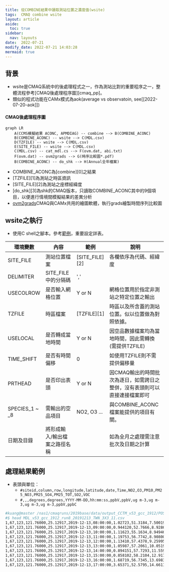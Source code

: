 ```yaml
---
title: 從COMBINE結果中讀取測站位置之濃度值(wsite)
tags:  CMAQ combine wsite
layout: article
aside:
  toc: true
sidebar:
  nav: layouts
date:  2022-07-21
modify_date: 2022-07-21 14:03:28
mermaid: true
---
```

## 背景

- wsite是CMAQ系統中的後處理程式之一，作為測站比對的重要程序之一，整體流程參考[CMAQ後處理程序圖][cmaq_pp]。
- 類似的程式功能在CAMx模式為aok(average vs observatoin, see[[2022-07-20-aok]])

#### CMAQ後處理程序圖

```mermaid
graph LR
    A(CCMS模擬結果 ACONC, APMDIAG) -- combine --> B(COMBINE_ACONC)
    B(COMBINE_ACONC) -- wsite --> C(MDL.csv)
    D(TZFILE) -- wsite --> C(MDL.csv)
    E(SITE_FILE) -- wsite --> C(MDL.csv)
    C(MDL.csv) -- cat_mdl.cs --> F(ovm.dat, abi.txt)
    F(ovm.dat) -- ovm2grads --> G(時序比較圖*.pdf)
    B(COMBINE_ACONC) -- do_shk --> H(Annual全年檔案)
```
- COMBINE_ACONC為[combine][0]之結果
- [TZFILE][1]為測站之時區資訊
- [SITE_FILE][2]為測站之座標經緯度
- [do_shk][3]為shk的CMAQ版本，只讀取COMBINE_ACONC其中的9個項目，以便進行情境間模擬結果的差異分析
- [ovm2grads][4]CMAQ與CAMx共用的繪圖軟體，執行grads繪製時間序列比較圖

## wsite之執行
- 使用C shell之腳本。參考[範例](https://github.com/sinotec2/Focus-on-Air-Quality/blob/main/GridModels/POST/run_wsiteMM_DM.csh)，重要設定詳表。

環境變數|內容|範例|說明
-|-|-|-
SITE_FILE|測站位置檔案|[SITE_FILE][2]|各欄依序為代碼、經緯度
DELIMITER|SITE_FILE中的分隔碼|','|
USECOLROW|是否輸入網格位置|Y or N|網格位置用於指定非測站之特定位置之輸出
TZFILE|時區檔案|[TZFILE][1]|時區以及所含蓋的測站位置。似以位置做為對照依據。
USELOCAL|是否轉成當地時間|Y or N|因空品數據檔案均為當地時間，因此需轉換(需提供TZFILE)
TIME_SHIFT|是否有時間偏移|0|如使用TZFILE則不需提供偏移量
PRTHEAD|是否印出表頭|Y or N|因CMAQ輸出的時間批次為逐日，如需跨日之整併，沒有表頭則可以直接連接檔案即可
SPECIES_1 \~ _8|需輸出的空品項目|NO2, O3 ...|與COMBINE_ACONC檔案能提供的項目有關。
日期及目錄|將形成輸入/輸出檔案之路徑名稱||如為全月之處理需注意批次及日期之計算

## 處理結果範例
- 表頭與單位：
  - `#siteid,column,row,longitude,latitude,date,Time,NO2,O3,PM10,PM25_NO3,PM25_SO4,PM25_TOT,SO2,VOC`
  - `#,,,degrees,degrees,YYYY-MM-DD,hh:mm:ss,ppbV,ppbV,ug m-3,ug m-3,ug m-3,ug m-3,ppbV,ppbC`

```bash
#kuang@master /nas1/cmaqruns/2019base/data/output_CCTM_v53_gcc_1912/POST
#$ head MDL_v53_gcc_1912_run8_20191213_TWN_3X3_11.csv
1,67,123,121.76000,25.12917,2019-12-13,08:00:00,1.02723,51.3184,7.50019,0.175134,1.56280,2.76559,0.555427,32.3832
1,67,123,121.76000,25.12917,2019-12-13,09:00:00,0.944120,52.7666,8.92861,0.228861,1.86836,3.33290,0.564609,37.7919
1,67,123,121.76000,25.12917,2019-12-13,10:00:00,1.11623,55.1634,8.94946,0.257773,1.92936,3.44453,0.607844,41.4572
1,67,123,121.76000,25.12917,2019-12-13,11:00:00,1.19753,56.7742,8.90800,0.286768,1.93465,3.47001,0.641612,43.4753
1,67,123,121.76000,25.12917,2019-12-13,12:00:00,1.13410,57.4378,9.25995,0.305955,2.08238,3.69498,0.637530,40.1752
1,67,123,121.76000,25.12917,2019-12-13,13:00:00,1.05987,57.2061,10.0519,0.325520,2.20966,3.92011,0.616549,35.6871
1,67,123,121.76000,25.12917,2019-12-13,14:00:00,0.894151,57.7293,11.5595,0.337469,2.51903,4.42539,0.515709,35.2418
1,67,123,121.76000,25.12917,2019-12-13,15:00:00,0.858102,58.2104,12.9172,0.335769,2.85085,4.94081,0.432728,34.8016
1,67,123,121.76000,25.12917,2019-12-13,16:00:00,1.68719,56.7345,13.6983,0.562962,2.85162,5.29834,0.598501,45.2929
1,67,123,121.76000,25.12917,2019-12-13,17:00:00,3.65371,52.5795,14.6611,0.946677,2.68778,5.71838,1.02006,62.0621
```


[4]: <> ""
